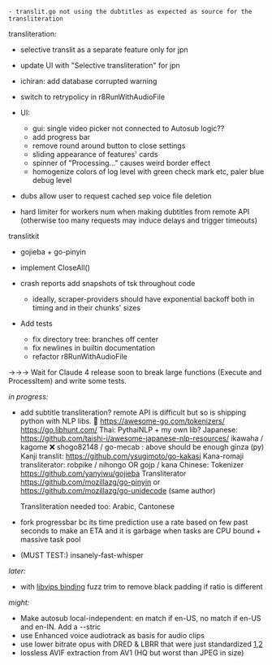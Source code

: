 	- translit.go not using the dubtitles as expected as source for the transliteration

transliteration:
   - selective translit as a separate feature only for jpn
   - update UI with "Selective transliteration" for jpn
   - ichiran: add database corrupted warning

- switch to retrypolicy in r8RunWithAudioFile

- UI: 
  - gui: single video picker not connected to Autosub logic??
  - add progress bar
  - remove round around button to close settings
  - sliding appearance of features' cards
  - spinner of "Processing..." causes weird border effect
  - homogenize colors of log level with green check mark etc, paler blue debug level

- dubs allow user to request cached sep voice file deletion
- hard limiter for workers num when making dubtitles from remote API (otherwise too many requests may induce delays and trigger timeouts)

translitkit
   - gojieba + go-pinyin





- implement CloseAll()
- crash reports add snapshots of tsk throughout code


   - ideally, scraper-providers should have exponential backoff both in timing and in their chunks' sizes
- Add tests
   
   - fix directory tree: branches off center
   - fix newlines in builtin documentation
   - refactor r8RunWithAudioFile

→→→ Wait for Claude 4 release soon to break large functions (Execute and ProcessItem) and write some tests.

*in progress:*
- add subtitle transliteration? remote API is difficult but so is shipping python with NLP libs. 🤔
https://awesome-go.com/tokenizers/
https://go.libhunt.com/
	Thai:
		PythaiNLP + my own lib?
	Japanese:	https://github.com/taishi-i/awesome-japanese-nlp-resources/
		ikawaha / kagome
		❌ shogo82148 / go-mecab : above should be enough
		ginza (py)
		Kanji translit: https://github.com/ysugimoto/go-kakasi
		Kana-romaji transliterator: robpike / nihongo  OR  gojp / kana 
	Chinese: 
		Tokenizer https://github.com/yanyiwu/gojieba
		Transliterator https://github.com/mozillazg/go-pinyin or https://github.com/mozillazg/go-unidecode (same author)
	
	Transliteration needed too: Arabic, Cantonese
- fork progressbar bc its time prediction use a rate based on few past seconds to make an ETA and it is garbage when tasks are CPU bound + massive task pool
- (MUST TEST:) insanely-fast-whisper

*later:*


- with [libvips binding](https://github.com/h2non/bimg) fuzz trim to remove black padding if ratio is different

*might:*

- Make autosub local-independent: en match if en-US, no match if en-US and en-IN. Add a --stric
- use Enhanced voice audiotrack as basis for audio clips
- use lower bitrate opus with DRED & LBRR that were just standardized [1](https://opus-codec.org/),[2](https://datatracker.ietf.org/doc/draft-ietf-mlcodec-opus-extension/)
- lossless AVIF extraction from AV1 (HQ but worst than JPEG in size)

